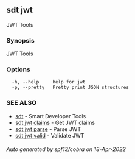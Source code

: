 ## sdt jwt

JWT Tools

### Synopsis

JWT Tools

### Options

```
  -h, --help     help for jwt
  -p, --pretty   Pretty print JSON structures
```

### SEE ALSO

* [sdt](sdt.md)	 - Smart Developer Tools
* [sdt jwt claims](sdt_jwt_claims.md)	 - Get JWT claims
* [sdt jwt parse](sdt_jwt_parse.md)	 - Parse JWT
* [sdt jwt valid](sdt_jwt_valid.md)	 - Validate JWT

###### Auto generated by spf13/cobra on 18-Apr-2022
